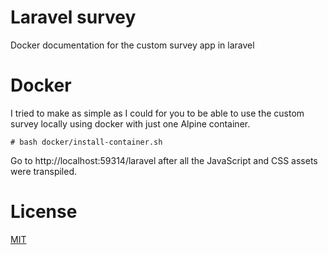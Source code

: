 Laravel survey
==============

Docker documentation for the custom survey app in laravel

Docker
======

I tried to make as simple as I could for you to be able to use the custom survey locally using docker with just one Alpine container.

```
# bash docker/install-container.sh
```

Go to http://localhost:59314/laravel after all the JavaScript and CSS assets were transpiled.

License
=======

[MIT][LICENSE]

[LICENSE]: ../LICENSE
